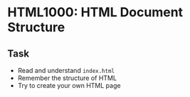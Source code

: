 # HTML1000: HTML Document Structure

## Task

- Read and understand `index.html`
- Remember the structure of HTML
- Try to create your own HTML page
